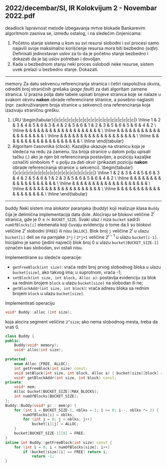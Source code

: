 2022/decembar/SI, IR Kolokvijum 2 - Novembar 2022.pdf
--------------------------------------------------------------------------------
deadlock
Ispravnost metode izbegavanja mrtve blokade Bankarevim algoritmom zasniva se, između ostalog, i na sledećim činjenicama:

1. Početno stanje sistema u kom su svi resursi slobodni i svi procesi samo najavili svoje maksimalno korišćenje resursa mora biti bezbedno (*safe*). Definisati jednostavan uslov za to da je početno stanje bezbedno i dokazati da je taj uslov potreban i dovoljan.
2. Kada u bezbednom stanju neki proces oslobodi neke resurse, sistem uvek prelazi u bezbedno stanje. Dokazati.

--------------------------------------------------------------------------------
memory
Za datu sekvencu referenciranja stranica i četiri raspoloživa okvira, odrediti broj straničnih grešaka (*page fault*) za dati algoritam zamene stranica. U prazna polja date tabele upisati brojeve stranica koje se nalaze u svakom okviru __nakon__ obrade referencirane stranice, a posebno naglasiti (npr. zaokruživanjem broja stranice u sekvenci) ona referenciranja koja izazivaju straničnu grešku.

1. LRU
\begin{tabular}{|c|c|c|c|c|c|c|c|c|c|c|c|c|c|c|c|c|c|c|c|}
\hline
1 & 2 & 3 & 4 & 5 & 6 & 3 & 4 & 2 & 5 & 6 & 1 & 2 & 3 & 5 & 6 & 5 & 6 & 4 & 2 \\
\hline
  &   &   &   &   &   &   &   &   &   &   &   &   &   &   &   &   &   &   &   \\
\hline
  &   &   &   &   &   &   &   &   &   &   &   &   &   &   &   &   &   &   &   \\
\hline
  &   &   &   &   &   &   &   &   &   &   &   &   &   &   &   &   &   &   &   \\
\hline
  &   &   &   &   &   &   &   &   &   &   &   &   &   &   &   &   &   &   &   \\
\hline
\end{tabular}
2. Algoritam časovnika (*clock*). Kazaljka ukazuje na stranicu koja je sledeća na redu za zamenu. Iza broja stranice u datom polju upisati tačku (.) ako je njen bit referenciranja postavljen, a poziciju kazaljke označiti simbolom ↑ u polju za dati okvir (prikazati poziciju __nakon__ obrade referenciranja stranice u sekvenci).
\begin{tabular}{|c|c|c|c|c|c|c|c|c|c|c|c|c|c|c|c|c|c|c|c|}
\hline
1 & 2 & 3 & 4 & 5 & 6 & 3 & 4 & 2 & 5 & 6 & 1 & 2 & 3 & 5 & 6 & 5 & 6 & 4 & 2 \\
\hline
  &   &   &   &   &   &   &   &   &   &   &   &   &   &   &   &   &   &   &   \\
\hline
  &   &   &   &   &   &   &   &   &   &   &   &   &   &   &   &   &   &   &   \\
\hline
  &   &   &   &   &   &   &   &   &   &   &   &   &   &   &   &   &   &   &   \\
\hline
  &   &   &   &   &   &   &   &   &   &   &   &   &   &   &   &   &   &   &   \\
\hline
\end{tabular}

--------------------------------------------------------------------------------
buddy
Neki sistem ima alokator paranjaka (*buddy*) koji realizuje klasa `Buddy` čija je delimična implementacija data dole. Alociraju se blokovi veličine $2^i$ stranica, gde je $0 \leq i <$ `BUCKET_SIZE`. Svaki ulaz $i$ niza `bucket` sadrži `numOfBlocks[i]` elemenata koji čuvaju evidenciju o tome da li su blokovi veličine $2^i$ slobodni (`FREE`) ili nisu (`ALLOC`). Blok broj `j` veličine $2^i$ u ulazu `bucket[i]` deli se na parnjake `2*j` i `2*j+1` veličine $2^{i-1}$ u ulazu `bucket[i-1]`. Inicijalno je samo (jedini najveći) blok broj 0 u ulazu `bucket[BUCKET_SIZE-1]` označen kao slobodan, svi ostali nisu.

Implementirane su sledeće operacije:
- `getFreeBlock(int size)`: vraća redni broj prvog slobodnog bloka u ulazu `bucket[size]`, ako takvog ima; u suprotnom, vraća -1;
- `setBlock(int size, int block, Alloc a)`: postavlja evidenciju za blok sa rednim brojem `block` u ulazu `bucket[size]` na slobodan ili ne;
- `getBlockAddr(int size, int block)`: vraća adresu bloka sa rednim brojem `block` u ulazu `bucket[size]`.

Implementirati operaciju
```cpp
void* Buddy::alloc (int size);
```
koja alocira segment veličine `2^size`; ako nema slobodnog mesta, treba da vrati 0.
```cpp
class Buddy {
public:
    Buddy(void* memory);
    void* alloc(int size);
    ...
protected:
    enum Alloc {FREE, ALLOC};
    int getFreeBlock(int size) const;
    void setBlock(int size, int block, Alloc a) { bucket[size][block] = a; }
    void* getBlockAddr(int size, int block) const;
private:
    void* mem;
    Alloc bucket[BUCKET_SIZE][MAX_BLOCKS];
    int numOfBlocks[BUCKET_SIZE];
};
Buddy::Buddy(void* p) : mem(p) {
    for (int i = BUCKET_SIZE-1, nblks = 1; i >= 0; i--, nblks *= 2) {
        numOfBlocks[i] = nblks;
        for (int j = 0; j < nblks; j++)
            bucket[i][j] = ALLOC;
    }
    bucket[BUCKET_SIZE-1][0] = FREE;
}
inline int Buddy::getFreeBlock(int size) const {
    for (int i = 0; i < numOfBlocks[size]; i++)
        if (bucket[size][i] == FREE) return i;
            return -1;
}
```
